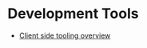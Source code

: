 # Development Tools

- [Client side tooling overview](https://developer.mozilla.org/en-US/docs/Learn/Tools_and_testing/Understanding_client-side_tools/Overview)
